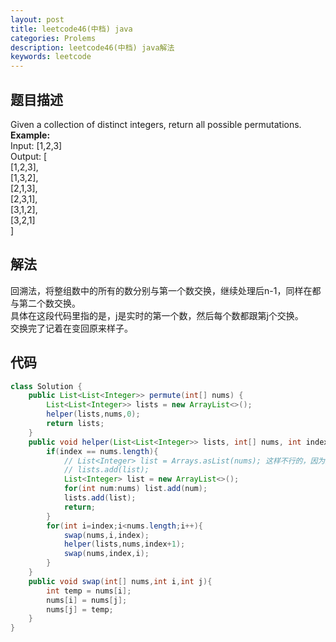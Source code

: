 ```yaml
---
layout: post
title: leetcode46(中档) java
categories: Prolems
description: leetcode46(中档) java解法
keywords: leetcode
---
```

## 题目描述

Given a collection of distinct integers, return all possible permutations.
**Example:**  
Input: [1,2,3]  
Output:
[  
  [1,2,3],  
  [1,3,2],  
  [2,1,3],  
  [2,3,1],  
  [3,1,2],  
  [3,2,1]  
]

## 解法

回溯法，将整组数中的所有的数分别与第一个数交换，继续处理后n-1，同样在都与第二个数交换。  
具体在这段代码里指的是，j是实时的第一个数，然后每个数都跟第j个交换。  
交换完了记着在变回原来样子。

## 代码

``` java
class Solution {
    public List<List<Integer>> permute(int[] nums) {
        List<List<Integer>> lists = new ArrayList<>();
        helper(lists,nums,0);
        return lists;
    }
    public void helper(List<List<Integer>> lists, int[] nums, int index){
        if(index == nums.length){
            // List<Integer> list = Arrays.asList(nums); 这样不行的，因为里面范型是T，不能是int
            // lists.add(list);
            List<Integer> list = new ArrayList<>();
            for(int num:nums) list.add(num);
            lists.add(list);
            return;
        }
        for(int i=index;i<nums.length;i++){
            swap(nums,i,index);
            helper(lists,nums,index+1);
            swap(nums,index,i);
        }
    }
    public void swap(int[] nums,int i,int j){
        int temp = nums[i];
        nums[i] = nums[j];
        nums[j] = temp;
    }
}
```

